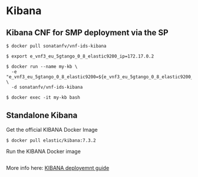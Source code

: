 # Kibana

## Kibana CNF for SMP deployment via the SP

```
$ docker pull sonatanfv/vnf-ids-kibana

$ export e_vnf3_eu_5gtango_0_8_elastic9200_ip=172.17.0.2

$ docker run --name my-kb \
  -e "e_vnf3_eu_5gtango_0_8_elastic9200=${e_vnf3_eu_5gtango_0_8_elastic9200_ip}" \
  -d sonatanfv/vnf-ids-kibana

$ docker exec -it my-kb bash
```

## Standalone Kibana

Get the official KIBANA Docker Image

```$ docker pull elastic/kibana:7.3.2```

Run the KIBANA Docker image

```$ docker run --rm -d -e ELASTICSEARCH_URL="http://elasticsearch:9200" --hostname=kibana --name=kibana --network=host -t elastic/kibana:7.3.2
```

More info here: [KIBANA deployemnt guide](https://www.elastic.co/guide/en/kibana/current/index.html)


